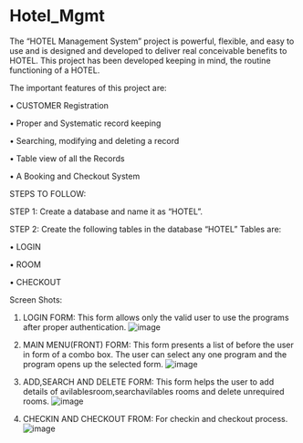 # Hotel_Mgmt

The “HOTEL Management System” project is powerful, flexible, and easy to use and is designed and developed to deliver real conceivable benefits to HOTEL. This project has been developed keeping in mind, the routine functioning of a HOTEL.

The important features of this project are:

•	CUSTOMER Registration

•	Proper and Systematic record keeping

•	Searching, modifying and deleting a record

•	Table view of all the Records

•	A Booking and Checkout System

STEPS TO FOLLOW:

STEP 1: Create a database and name it as “HOTEL”.

STEP 2: Create the following tables in the database “HOTEL” Tables are:

•	LOGIN

•	ROOM

•	CHECKOUT


Screen Shots:
1. LOGIN FORM: This form allows only the valid user to use the programs after proper authentication.
![image](https://user-images.githubusercontent.com/73048959/198842021-c92436f4-3b23-45ce-afbd-daecfc70aab4.png)

2. MAIN MENU(FRONT) FORM: This form presents a list of before the user in form of a combo box. The user can select any one program and the program opens up the selected form. 
![image](https://user-images.githubusercontent.com/73048959/198842040-150e791c-5f59-422e-a642-49b88b0dc068.png)

3. ADD,SEARCH AND DELETE  FORM: This form helps the user to add details of avilablesroom,searchavilables rooms and delete unrequired rooms.
![image](https://user-images.githubusercontent.com/73048959/198842142-9d924870-8f7d-46ec-84a3-bdea8b5c30bd.png)

4. CHECKIN AND CHECKOUT FROM:  For checkin and checkout  process.
![image](https://user-images.githubusercontent.com/73048959/198842055-46aafda7-1806-4836-925c-c2f311c5b0bd.png)
